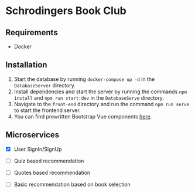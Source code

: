 # Schrodingers Book Club



## Requirements
- Docker

## Installation
1. Start the database by running `docker-compose up -d` in the `DatabaseServer` directory.
2. Install dependencies and start the server by running the commands `npm install` and `npm run start:dev` in the `DatabaseServe` directory.
3. Navigate to the `front-end` directory and run the command `npm run serve` to start the frontend server.
4. You can find prewritten Bootstrap Vue components [here](https://bootstrap-vue.org/docs/components).

## Microservices 
- [x] User SignIn/SignUp
- [ ] Quiz based recommendation
- [ ] Quotes based recommendation
- [ ] Basic recommendation based on book selection


